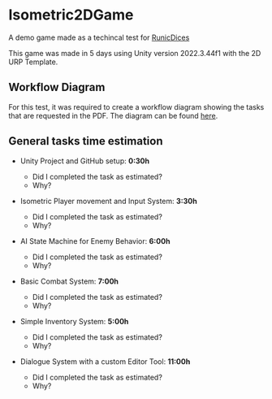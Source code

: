 # Isometric2DGame
A demo game made as a techincal test for [RunicDices](https://runicdices.io)

This game was made in 5 days using Unity version 2022.3.44f1 with the 2D URP Template.

## Workflow Diagram
For this test, it was required to create a workflow diagram showing the tasks that are requested in the PDF. The diagram can be found [here](https://drive.google.com/file/d/16adVBFA2TAIyd_BKKFT4JV9KwQICydrs/view?usp=sharing).

## General tasks time estimation
- Unity Project and GitHub setup: **0:30h**
    - Did I completed the task as estimated?
    - Why?

- Isometric Player movement and Input System: **3:30h**
    - Did I completed the task as estimated?
    - Why?

- AI State Machine for Enemy Behavior: **6:00h**
    - Did I completed the task as estimated?
    - Why?

- Basic Combat System: **7:00h**
    - Did I completed the task as estimated?
    - Why?

- Simple Inventory System: **5:00h**
    - Did I completed the task as estimated?
    - Why?
    
- Dialogue System with a custom Editor Tool: **11:00h**
    - Did I completed the task as estimated?
    - Why?

